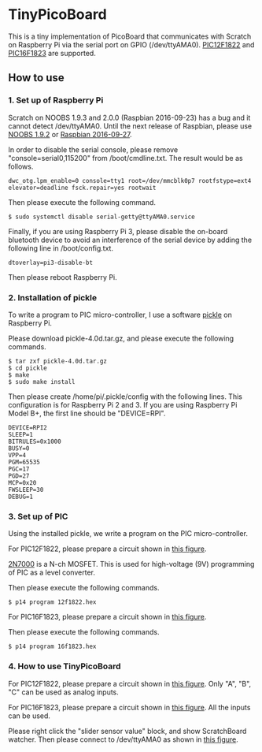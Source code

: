 # TinyPicoBoard

This is a tiny implementation of PicoBoard that communicates with Scratch on Raspberry Pi via the serial port on GPIO (/dev/ttyAMA0). 
[PIC12F1822](http://www.digikey.com/product-detail/en/microchip-technology/PIC12F1822-I-P/PIC12F1822-I-P-ND/2258573 "PIC12F1822")
and
[PIC16F1823](http://www.digikey.com/product-detail/en/microchip-technology/PIC16F1823-I-P/PIC16F1823-I-P-ND/2258579 "PIC16F1823")
are supported.


## How to use

### 1. Set up of Raspberry Pi

Scratch on NOOBS 1.9.3 and 2.0.0 (Raspbian 2016-09-23) has a bug and it cannot detect /dev/ttyAMA0. Until the next release of Raspbian,  please use 
[NOOBS 1.9.2](http://downloads.raspberrypi.org/NOOBS/images/NOOBS-2016-05-31/ "NOOBS 1.9.2") or
[Raspbian 2016-09-27](http://downloads.raspberrypi.org/raspbian/images/raspbian-2016-05-31/ "Raspbian 2016-09-27").


In order to disable the serial console, please remove "console=serial0,115200" from /boot/cmdline.txt. The result would be as follows.

```
dwc_otg.lpm_enable=0 console=tty1 root=/dev/mmcblk0p7 rootfstype=ext4 elevator=deadline fsck.repair=yes rootwait
```

Then please execute the following command.

```
$ sudo systemctl disable serial-getty@ttyAMA0.service
```

Finally, if you are using Raspberry Pi 3, please disable the on-board bluetooth device to avoid an interference of the serial device by adding the following line in /boot/config.txt.

```
dtoverlay=pi3-disable-bt
```

Then please reboot Raspberry Pi.


### 2. Installation of pickle

To write a program to PIC micro-controller, I use a software [pickle](https://wiki.kewl.org/dokuwiki/projects:pickle "pickle") on Raspberry Pi.

Please download pickle-4.0d.tar.gz, and please execute the following commands.

```
$ tar zxf pickle-4.0d.tar.gz
$ cd pickle
$ make
$ sudo make install
```

Then please create /home/pi/.pickle/config with the following lines. This configuration is for Raspberry Pi 2 and 3. If you are using Raspberry Pi Model B+, the first line should be "DEVICE=RPI".

```
DEVICE=RPI2
SLEEP=1
BITRULES=0x1000
BUSY=0
VPP=4
PGM=65535
PGC=17
PGD=27
MCP=0x20
FWSLEEP=30
DEBUG=1
```


### 3. Set up of PIC

Using the installed pickle, we write a program on the PIC micro-controller.

For PIC12F1822, please prepare a circuit shown in [this figure](https://2.bp.blogspot.com/-bS5xsVonnr0/WAnljXMbn3I/AAAAAAAAE38/ncv8KZARBJwUEn8usSqQ8ekira3MThHAwCLcB/s1600/PicProgrammingNMOS_12f1822-e.png "Circuit for PIC12F1822").


[2N7000](http://www.digikey.com/product-detail/en/fairchild-semiconductor/2N7000/2N7000FS-ND/244278 "2N7000")
is a N-ch MOSFET. This is used for high-voltage (9V) programming of PIC as a level converter.

Then please execute the following commands.

```
$ p14 program 12f1822.hex
```

For PIC16F1823, please prepare a circuit shown in [this figure](https://2.bp.blogspot.com/-5P1uI1Bv-gs/WAnlkuIkQFI/AAAAAAAAE4A/oqi7fX-U4do1yTnh_cVAEtsVu3eFk8HRACLcB/s1600/PicProgrammingNMOS_16f1823-e.png "Circuit for PIC16F1823"). 

Then please execute the following commands.

```
$ p14 program 16f1823.hex
```


### 4. How to use TinyPicoBoard

For PIC12F1822, please prepare a circuit shown in [this figure](https://3.bp.blogspot.com/-6vmyDYdPa4M/WAnpobq7nYI/AAAAAAAAE4Q/XTh45Nan7xg9fjyDROl3NypAq9jMz5l1QCLcB/s1600/HowToUse12f1822.png "How to use PIC12F1822"). Only "A", "B", "C" can be used as analog inputs.

For PIC16F1823, please prepare a circuit shown in [this figure](https://4.bp.blogspot.com/-8ebGp4wgwns/WAnpoR7wsdI/AAAAAAAAE4M/yF0oLhvu7CEfbZ2BaFJs0520sYSFzRXHgCLcB/s1600/HowToUse16f1823.png "How to use PIC16F1823"). All the inputs can be used.

Please right click the "slider sensor value" block, and show ScratchBoard watcher. Then please connect to /dev/ttyAMA0 as shown in [this figure](https://2.bp.blogspot.com/-wbSVyw2vh7g/WAnrb3HAIwI/AAAAAAAAE4U/9BRvERE-lxQrwVTfKuYsKLba149MpqZLACLcB/s1600/HowToConnect.png "How to connect").
